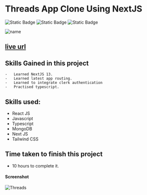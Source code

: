 # Threads App Clone Using NextJS

![Static Badge](https://img.shields.io/badge/React-blue)
![Static Badge](https://img.shields.io/badge/NextJS-black)
![Static Badge](https://img.shields.io/badge/Typescript-blue)

![name](https://img.shields.io/badge/Satya--Narayan--Patra-Software--Developer-green)

## [live url](https://threads-app-silk.vercel.app/)

## Skills Gained in this project
    -   Learned NextJS 13.
    -   Learned latest app routing.
    -   Learned to integrate clerk authentication
    -   Practised typescript.

## Skills used:
  - React JS
  - Javascript
  - Typescript
  - MongoDB
  - Next JS
  - Tailwind CSS

## Time taken to finish this project

-  10 hours to complete it.

#### Screenshot

![Threads](../public/screnshot.png)
